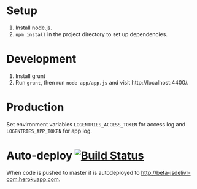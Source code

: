# Setup
1. Install node.js.
2. `npm install` in the project directory to set up dependencies.

# Development
1. Install grunt
2. Run `grunt`, then run `node app/app.js` and visit http://localhost:4400/.

# Production
Set environment variables `LOGENTRIES_ACCESS_TOKEN` for access log and `LOGENTRIES_APP_TOKEN` for app log.

# Auto-deploy [![Build Status](https://travis-ci.org/jsdelivr/beta.jsdelivr.com.svg?branch=master)](https://travis-ci.org/jsdelivr/beta.jsdelivr.com)
When code is pushed to master it is autodeployed to http://beta-jsdelivr-com.herokuapp.com.
